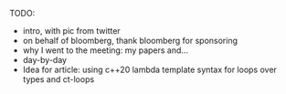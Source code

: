 


<style>
.inline-link
{
    font-size: small;
    margin-top: -2.6em;
    text-align: right;
    font-weight: bold;
}
</style>

TODO:
* intro, with pic from twitter
* on behalf of bloomberg, thank bloomberg for sponsoring
* why I went to the meeting: my papers and...
* day-by-day
* Idea for article: using c++20 lambda template syntax for loops over types and ct-loops